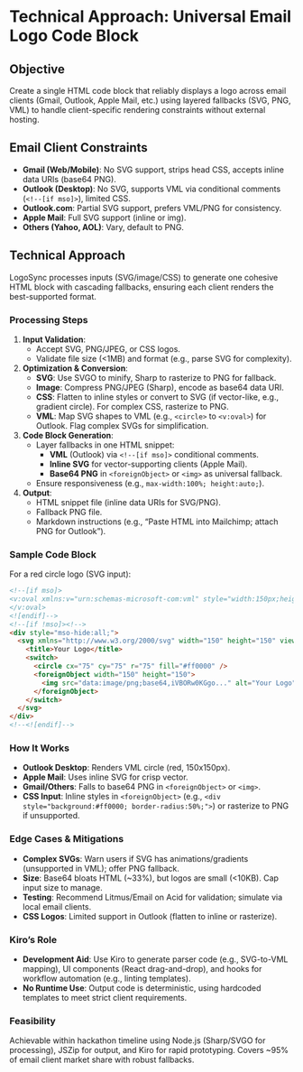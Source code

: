 # Technical Approach: Universal Email Logo Code Block

## Objective
Create a single HTML code block that reliably displays a logo across email clients (Gmail, Outlook, Apple Mail, etc.) using layered fallbacks (SVG, PNG, VML) to handle client-specific rendering constraints without external hosting.

## Email Client Constraints
- **Gmail (Web/Mobile)**: No SVG support, strips head CSS, accepts inline data URIs (base64 PNG).
- **Outlook (Desktop)**: No SVG, supports VML via conditional comments (`<!--[if mso]>`), limited CSS.
- **Outlook.com**: Partial SVG support, prefers VML/PNG for consistency.
- **Apple Mail**: Full SVG support (inline or img).
- **Others (Yahoo, AOL)**: Vary, default to PNG.

## Technical Approach
LogoSync processes inputs (SVG/image/CSS) to generate one cohesive HTML block with cascading fallbacks, ensuring each client renders the best-supported format.

### Processing Steps
1. **Input Validation**:
   - Accept SVG, PNG/JPEG, or CSS logos.
   - Validate file size (<1MB) and format (e.g., parse SVG for complexity).
2. **Optimization & Conversion**:
   - **SVG**: Use SVGO to minify, Sharp to rasterize to PNG for fallback.
   - **Image**: Compress PNG/JPEG (Sharp), encode as base64 data URI.
   - **CSS**: Flatten to inline styles or convert to SVG (if vector-like, e.g., gradient circle). For complex CSS, rasterize to PNG.
   - **VML**: Map SVG shapes to VML (e.g., `<circle>` to `<v:oval>`) for Outlook. Flag complex SVGs for simplification.
3. **Code Block Generation**:
   - Layer fallbacks in one HTML snippet:
     - **VML** (Outlook) via `<!--[if mso]>` conditional comments.
     - **Inline SVG** for vector-supporting clients (Apple Mail).
     - **Base64 PNG** in `<foreignObject>` or `<img>` as universal fallback.
   - Ensure responsiveness (e.g., `max-width:100%; height:auto;`).
4. **Output**:
   - HTML snippet file (inline data URIs for SVG/PNG).
   - Fallback PNG file.
   - Markdown instructions (e.g., “Paste HTML into Mailchimp; attach PNG for Outlook”).

### Sample Code Block
For a red circle logo (SVG input):
```html
<!--[if mso]>
<v:oval xmlns:v="urn:schemas-microsoft-com:vml" style="width:150px;height:150px;" fillcolor="#ff0000" stroked="f" alt="Your Logo">
</v:oval>
<![endif]-->
<!--[if !mso]><!-->
<div style="mso-hide:all;">
  <svg xmlns="http://www.w3.org/2000/svg" width="150" height="150" viewBox="0 0 150 150" role="img" aria-label="Your Logo">
    <title>Your Logo</title>
    <switch>
      <circle cx="75" cy="75" r="75" fill="#ff0000" />
      <foreignObject width="150" height="150">
        <img src="data:image/png;base64,iVBORw0KGgo..." alt="Your Logo" style="width:100%; height:auto;" />
      </foreignObject>
    </switch>
  </svg>
</div>
<!--<![endif]-->
```

### How It Works
- **Outlook Desktop**: Renders VML circle (red, 150x150px).
- **Apple Mail**: Uses inline SVG for crisp vector.
- **Gmail/Others**: Falls to base64 PNG in `<foreignObject>` or `<img>`.
- **CSS Input**: Inline styles in `<foreignObject>` (e.g., `<div style="background:#ff0000; border-radius:50%;">`) or rasterize to PNG if unsupported.

### Edge Cases & Mitigations
- **Complex SVGs**: Warn users if SVG has animations/gradients (unsupported in VML); offer PNG fallback.
- **Size**: Base64 bloats HTML (~33%), but logos are small (<10KB). Cap input size to manage.
- **Testing**: Recommend Litmus/Email on Acid for validation; simulate via local email clients.
- **CSS Logos**: Limited support in Outlook (flatten to inline or rasterize).

### Kiro’s Role
- **Development Aid**: Use Kiro to generate parser code (e.g., SVG-to-VML mapping), UI components (React drag-and-drop), and hooks for workflow automation (e.g., linting templates).
- **No Runtime Use**: Output code is deterministic, using hardcoded templates to meet strict client requirements.

### Feasibility
Achievable within hackathon timeline using Node.js (Sharp/SVGO for processing), JSZip for output, and Kiro for rapid prototyping. Covers ~95% of email client market share with robust fallbacks.